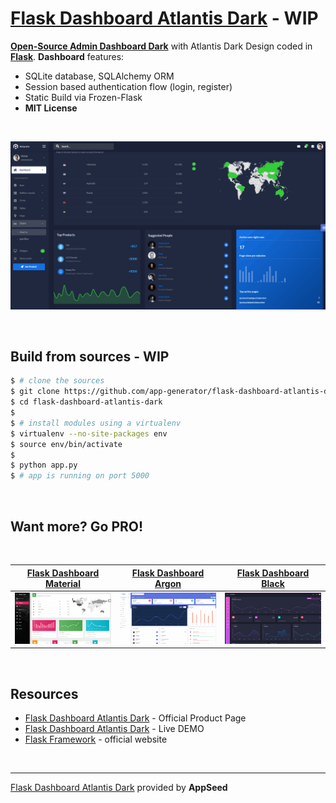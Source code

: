 # [Flask Dashboard Atlantis Dark](https://appseed.us/admin-dashboards/flask-dashboard-atlantis-dark) - WIP

**[Open-Source Admin Dashboard Dark](https://appseed.us/admin-dashboards/open-source)** with Atlantis Dark Design coded in **[Flask](https://palletsprojects.com/p/flask/)**. **Dashboard** features:

- SQLite database, SQLAlchemy ORM
- Session based authentication flow (login, register)
- Static Build via Frozen-Flask
- **MIT License**

<br />

![Flask Dashboard Atlantis Dark - Open-Source Admin Panel](https://raw.githubusercontent.com/app-generator/static/master/products/flask-dashboard-atlantis-dark-intro.gif)

<br />

## Build from sources - WIP

```bash
$ # clone the sources
$ git clone https://github.com/app-generator/flask-dashboard-atlantis-dark.git
$ cd flask-dashboard-atlantis-dark
$
$ # install modules using a virtualenv
$ virtualenv --no-site-packages env
$ source env/bin/activate
$
$ python app.py
$ # app is running on port 5000
```

<br />

## Want more? Go PRO!

<br />

| [Flask Dashboard Material](https://appseed.us/admin-dashboards/flask-dashboard-material-pro) | [Flask Dashboard Argon](https://appseed.us/admin-dashboards/flask-dashboard-argon-pro) | [Flask Dashboard Black](https://appseed.us/admin-dashboards/flask-dashboard-black-pro) |
| --- | --- | --- |
| [![Flask Dashboard Material PRO](https://raw.githubusercontent.com/app-generator/static/master/products/flask-dashboard-material-pro-intro.gif)](https://appseed.us/admin-dashboards/flask-dashboard-material-pro)  | [![Flask Dashboard Argon PRO](https://raw.githubusercontent.com/app-generator/static/master/products/flask-dashboard-argon-pro-intro.gif)](https://appseed.us/admin-dashboards/flask-dashboard-argon-pro) | [![Flask Dashboard Black PRO](https://raw.githubusercontent.com/app-generator/static/master/products/flask-dashboard-black-pro-intro.gif)](https://appseed.us/admin-dashboards/flask-dashboard-black-pro)

<br />

## Resources

- [Flask Dashboard Atlantis Dark](https://appseed.us/admin-dashboards/flask-dashboard-atlantis-dark) - Official Product Page
- [Flask Dashboard Atlantis Dark](https://flask-dashboard-atlantis-dark.appseed.us/) - Live DEMO
- [Flask Framework](https://palletsprojects.com/p/flask/) - official website
 
<br />
 
---
[Flask Dashboard Atlantis Dark](https://appseed.us/admin-dashboards/flask-dashboard-atlantis-dark) provided by **AppSeed**
